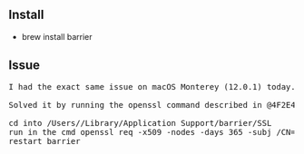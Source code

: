 ## Install
- brew install barrier


## Issue

<pre>
I had the exact same issue on macOS Monterey (12.0.1) today.

Solved it by running the openssl command described in @4F2E4A2E post.

cd into /Users/<user>/Library/Application Support/barrier/SSL
run in the cmd openssl req -x509 -nodes -days 365 -subj /CN=Barrier -newkey rsa:4096 -keyout Barrier.pem -out Barrier.pem
restart barrier

</pre>
